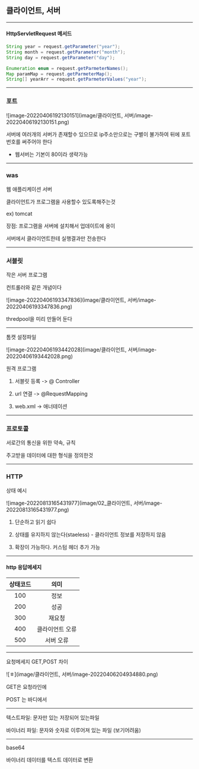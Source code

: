 ## 클라이언트, 서버

---

#### HttpServletRequest 메서드

~~~java
String year = request.getParameter("year");
String month = request.getParameter("month");
String day = request.getParameter("day");

Enumeration enum = request.getParmeterNames();
Map paramMap = request.getParmeterMap();
String[] yearArr = request.getParmeterValues("year");
~~~

---

### 포트

![image-20220406192130151](image/클라이언트, 서버/image-20220406192130151.png)

서버에 여러개의 서버가 존재할수 있으므로 ip주소만으로는 구별이 불가하여 뒤에 포트번호를 써주어야 한다 

- 웹서버는 기본이 80이라 생략가능

---

### was

웹 애플리케이션 서버

클라이언트가 프로그램을 사용할수 있도록해주는것 

ex) tomcat

장점: 프로그램을 서버에 설치해서 업데이트에 용이

서버에서 클라이언트한테 실행결과만 전송한다

---

### 서블릿

작은 서버 프로그램

컨트롤러와 같은 개념이다 

![image-20220406193347836](image/클라이언트, 서버/image-20220406193347836.png)

thredpool을 미리 만들어 둔다

---

톰캣 설정파일

![image-20220406193442028](image/클라이언트, 서버/image-20220406193442028.png)

원격 프로그램 

1. 서블릿 등록 -> @ Controller

2. url 연결 -> @RequestMapping

3. web.xml -> 애너테이션





---

###  프로토콜

서로간의 통신을 위한 약속, 규칙

주고받을 데이터에 대한 형식을 정의한것

---

### HTTP

상태 예시

![image-20220813165431977](image/02_클라이언트, 서버/image-20220813165431977.png)

1. 단순하고 읽기 쉽다 

2. 상태를 유지하지 않는다(staeless) - 클라이언트 정보를 저장하지 않음

3. 확장이 가능하다. 커스텀 헤더 추가 가능

---

#### http 응답메세지

| 상태코드 |      의미       |
| :------: | :-------------: |
|   100    |      정보       |
|   200    |      성공       |
|   300    |     재요청      |
|   400    | 클라이언트 오류 |
|   500    |    서버 오류    |



---

요청메세지 GET,POST   차이

![ㅎ](image/클라이언트, 서버/image-20220406204934880.png)

GET은 요청라인에 

POST 는 바디에서

---

텍스트파일: 문자만 있는 저장되어 있는파일

바이너리 파일: 문자와 숫자로 이루어져 있는 파일 (보기어려움)

---

base64

바이너리 데이터를 텍스트 데이터로 변환



